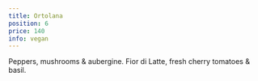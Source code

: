 ```yaml
---
title: Ortolana
position: 6
price: 140
info: vegan
---
```


Peppers, mushrooms & aubergine. Fior di Latte, fresh cherry tomatoes & basil.